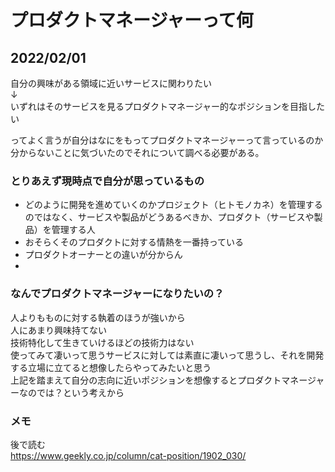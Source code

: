 # プロダクトマネージャーって何
## 2022/02/01
自分の興味がある領域に近いサービスに関わりたい  
↓  
いずれはそのサービスを見るプロダクトマネージャー的なポジションを目指したい  

ってよく言うが自分はなにをもってプロダクトマネージャーって言っているのか分からないことに気づいたのでそれについて調べる必要がある。  

### とりあえず現時点で自分が思っているもの
- どのように開発を進めていくのかプロジェクト（ヒトモノカネ）を管理するのではなく、サービスや製品がどうあるべきか、プロダクト（サービスや製品）を管理する人
- おそらくそのプロダクトに対する情熱を一番持っている
- プロダクトオーナーとの違いが分からん
- 

### なんでプロダクトマネージャーになりたいの？
人よりもものに対する執着のほうが強いから  
人にあまり興味持てない  
技術特化して生きていけるほどの技術力はない  
使ってみて凄いって思うサービスに対しては素直に凄いって思うし、それを開発する立場に立てると想像したらやってみたいと思う  
上記を踏まえて自分の志向に近いポジションを想像するとプロダクトマネージャーなのでは？という考えから  

### メモ
後で読む  
https://www.geekly.co.jp/column/cat-position/1902_030/

